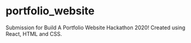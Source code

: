 # portfolio_website
Submission for Build A Portfolio Website Hackathon 2020! Created using React, HTML and CSS.

